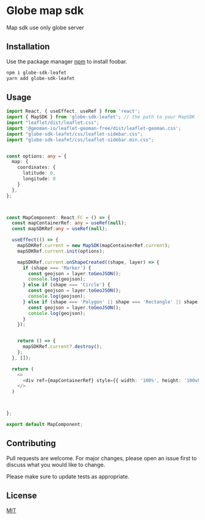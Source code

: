 # Globe map sdk

Map sdk use only globe server 

## Installation

Use the package manager [npm](https://www.npmjs.com) to install foobar.

```bash
npm i globe-sdk-leafet 
yarn add globe-sdk-leafet 
```

## Usage

```typescript
import React, { useEffect, useRef } from 'react';
import { MapSDK } from 'globe-sdk-leafet'; // the path to your MapSDK file
import "leaflet/dist/leaflet.css";
import '@geoman-io/leaflet-geoman-free/dist/leaflet-geoman.css';
import "globe-sdk-leafet/css/leaflet-sidebar.css";
import "globe-sdk-leafet/css/leaflet-sidebar.min.css";


const options: any = {
  map: {
    coordinates: {
      latitude: 0,
      longitude: 0
    }
  },
};



const MapComponent: React.FC = () => {
  const mapContainerRef: any = useRef(null);
  const mapSDKRef:any = useRef(null);

  useEffect(() => {
    mapSDKRef.current = new MapSDK(mapContainerRef.current);
    mapSDKRef.current.init(options);

    mapSDKRef.current.onShapeCreated((shape, layer) => {
      if (shape === 'Marker') {
        const geojson = layer.toGeoJSON();
        console.log(geojson);
      } else if (shape === 'Circle') {
        const geojson = layer.toGeoJSON();
        console.log(geojson);
      } else if (shape === 'Polygon' || shape === 'Rectangle' || shape === 'Polyline') {
        const geojson = layer.toGeoJSON();
        console.log(geojson);
      }
    });


    return () => {
      mapSDKRef.current?.destroy();
    };
  }, []);

  return (
    <>
      <div ref={mapContainerRef} style={{ width: '100%', height: '100vh' }} />
    </>
  )



};

export default MapComponent;

```

## Contributing

Pull requests are welcome. For major changes, please open an issue first
to discuss what you would like to change.

Please make sure to update tests as appropriate.

## License

[MIT](https://choosealicense.com/licenses/mit/)